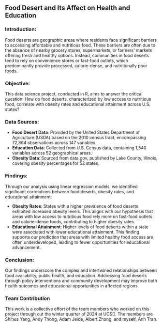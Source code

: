 ## Food Desert and Its Affect on Health and Education

### Introduction:

Food deserts are geographic areas where residents face significant barriers to accessing affordable and nutritious food. These barriers are often due to the absence of nearby grocery stores, supermarkets, or farmers' markets offering fresh and healthy options. Instead, communities in food deserts tend to rely on convenience stores or fast-food outlets, which predominantly provide processed, calorie-dense, and nutritionally poor foods.

### Objective:

This data science project, conducted in R, aims to answer the critical question:
How do food deserts, characterized by low access to nutritious food, correlate with obesity rates and educational attainment across U.S. states?

### Data Sources:

- **Food Desert Data**: Provided by the United States Department of Agriculture (USDA) based on the 2010 census tract, encompassing 72,864 observations across 147 variables.
- **Education Data**: Collected from U.S. Census data, containing 1,540 variables across 52 geographical areas.
- **Obesity Data**: Sourced from data.gov, published by Lake County, Illinois, covering obesity percentages for 52 states.

### Findings:

Through our analysis using linear regression models, we identified significant correlations between food deserts, obesity rates, and educational attainment:

- **Obesity Rates**: States with a higher prevalence of food deserts exhibited increased obesity levels. This aligns with our hypothesis that areas with low access to nutritious food rely more on fast-food outlets and calorie-dense foods, contributing to higher obesity rates.
- **Educational Attainment**: Higher levels of food deserts within a state were associated with lower educational attainment. This finding supports our prediction that areas with limited healthy food access are often underdeveloped, leading to fewer opportunities for educational advancement.

### Conclusion:

Our findings underscore the complex and intertwined relationships between food availability, public health, and education. Addressing food deserts through policy interventions and community development may improve both health outcomes and educational opportunities in affected regions.

### Team Contribution

This work is a collective effort of the team members who worked on this project through out the winter quarter of 2024 at UCSD. The members are Shihua Yang, Andy Thong, Adam Jeide, Albert Zhong, and myself, Anh Tran.
